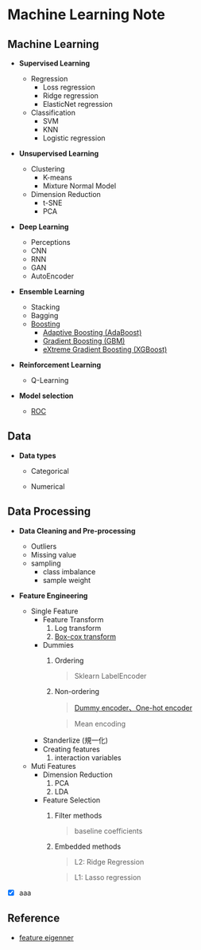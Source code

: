 # Machine Learning Note


## Machine Learning

* **Supervised Learning**
    * Regression
        * Loss regression
        * Ridge regression
        * ElasticNet regression
    * Classification
        * SVM
        * KNN
        * Logistic regression

* **Unsupervised Learning**
    * Clustering
        * K-means
        * Mixture Normal Model
    * Dimension Reduction
        * t-SNE
        * PCA

* **Deep Learning**
    * Perceptions
    * CNN
    * RNN
    * GAN
    * AutoEncoder

* **Ensemble Learning**
    * Stacking
    * Bagging
    * [Boosting](https://github.com/machineCYC/Machine-Learning-Notes/tree/master/File/Boosting)
        * [Adaptive Boosting (AdaBoost)](https://github.com/machineCYC/Machine-Learning-Notes/tree/master/File/Adaptive_Boosting)
        * [Gradient Boosting (GBM)](https://github.com/machineCYC/Machine-Learning-Notes/tree/master/File/Gradient_Boosting)
        * [eXtreme Gradient Boosting (XGBoost)](https://github.com/machineCYC/Machine-Learning-Notes/tree/master/File/eXtreme_Gradient_Boosting)

* **Reinforcement Learning**
    * Q-Learning


* **Model selection**
    * [ROC](https://github.com/machineCYC/Machine-Learning-Notes/tree/master/File/ROC)

## Data

* **Data types**

    * Categorical

    * Numerical

## Data Processing

* **Data Cleaning and Pre-processing**
    * Outliers
    * Missing value
    * sampling
        * class imbalance
        * sample weight

* **Feature Engineering**
    * Single Feature
        * Feature Transform
            1. Log transform
            2. [Box-cox transform](https://github.com/machineCYC/Machine-Learning-Notes/tree/master/File/Box-cox_transform)
        * Dummies
            1. Ordering
                > Sklearn LabelEncoder
            2. Non-ordering
                > [Dummy encoder、One-hot encoder](https://github.com/machineCYC/Machine-Learning-Notes/tree/master/File/OneHotEncoding)

                > Mean encoding
        * Standerlize (規一化)
        * Creating features
            1. interaction variables
    * Muti Features
        * Dimension Reduction
            1. PCA
            2. LDA
        * Feature Selection
            1. Filter methods
                > baseline coefficients
            2. Embedded methods
                > L2: Ridge Regression

                > L1: Lasso regression



- [x] aaa

## Reference

- [feature eigenner](https://blog.csdn.net/u013421629/article/details/75098156)